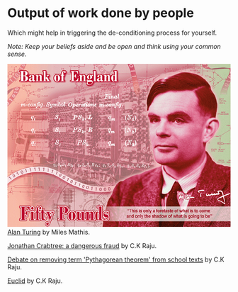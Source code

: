# Output of work done by people
Which might help in triggering the de-conditioning process for yourself.

_Note: Keep your beliefs aside and be open and think using your common sense._

![](../assets/alan_turing_note.png)  
[Alan Turing](http://mileswmathis.com/turing.pdf) by Miles Mathis.

[Jonathan Crabtree: a dangerous fraud](http://ckraju.net/blog/?p=212) by C.K Raju.

[Debate on removing term 'Pythagorean theorem' from school texts](https://youtu.be/FUL686pgLY8) by C.K Raju.

[Euclid](http://ckraju.net/papers/Euclid.pdf) by C.K Raju.

